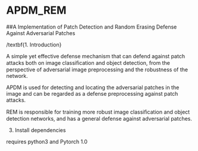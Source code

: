 # APDM_REM

##A Implementation of Patch Detection and Random Erasing Defense Against Adversarial Patches

/textbf{1. Introduction}

A simple yet effective defense mechanism that can defend against patch attacks both on image classiﬁcation and object detection, from the perspective of adversarial image preprocessing and the robustness of the network. 

APDM is used for detecting and locating the adversarial patches in the image and can be regarded as a defense preprocessing against patch attacks. 

REM is responsible for training more robust image classiﬁcation and object detection networks, and has a general defense against adversarial patches.

3. Install dependencies

requires python3 and Pytorch 1.0


